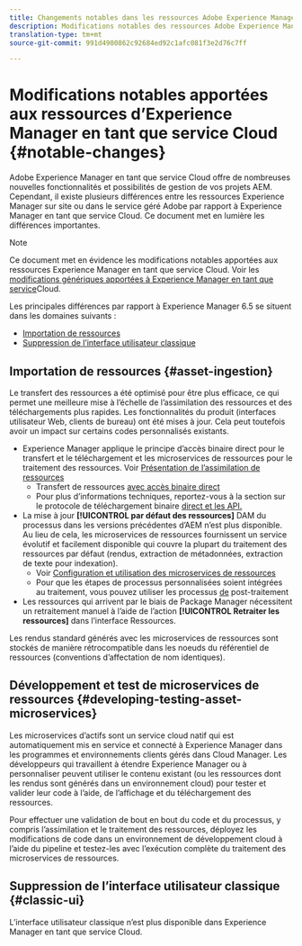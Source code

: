 ```yaml
---
title: Changements notables dans les ressources Adobe Experience Manager en tant que service Cloud
description: Modifications notables des ressources Adobe Experience Manager dans le service AEM Cloud par rapport à Experience Manager 6.5
translation-type: tm+mt
source-git-commit: 991d4900862c92684ed92c1afc081f3e2d76c7ff

---
```



# Modifications notables apportées aux ressources d’Experience Manager en tant que service Cloud {#notable-changes}

Adobe Experience Manager en tant que service Cloud offre de nombreuses nouvelles fonctionnalités et possibilités de gestion de vos projets AEM. Cependant, il existe plusieurs différences entre les ressources Experience Manager sur site ou dans le service géré Adobe par rapport à Experience Manager en tant que service Cloud. Ce document met en lumière les différences importantes.

>[!NOTE]
>
>Ce document met en évidence les modifications notables apportées aux ressources Experience Manager en tant que service Cloud. Voir les [modifications génériques apportées à Experience Manager en tant que service](/help/release-notes/aem-cloud-changes.md)Cloud.

Les principales différences par rapport à Experience Manager 6.5 se situent dans les domaines suivants :

* [Importation de ressources](#asset-ingestion)
* [Suppression de l’interface utilisateur classique](#classic-ui)

## Importation de ressources {#asset-ingestion}

Le transfert des ressources a été optimisé pour être plus efficace, ce qui permet une meilleure mise à l’échelle de l’assimilation des ressources et des téléchargements plus rapides. Les fonctionnalités du produit (interfaces utilisateur Web, clients de bureau) ont été mises à jour. Cela peut toutefois avoir un impact sur certains codes personnalisés existants.

* Experience Manager applique le principe d’accès binaire direct pour le transfert et le téléchargement et les microservices de ressources pour le traitement des ressources. Voir [Présentation de l’assimilation de ressources](/help/assets/asset-microservices-overview.md)
   * Transfert de ressources [avec accès binaire direct](/help/assets/asset-microservices-overview.md#asset-upload-with-direct-binary-access)
   * Pour plus d’informations techniques, reportez-vous à la section sur le protocole de téléchargement binaire [direct et les API.](/help/assets/developer-reference-material-apis.md#overview-binary-upload)
* La mise à jour **[!UICONTROL par défaut des ressources]** DAM du processus dans les versions précédentes d’AEM n’est plus disponible. Au lieu de cela, les microservices de ressources fournissent un service évolutif et facilement disponible qui couvre la plupart du traitement des ressources par défaut (rendus, extraction de métadonnées, extraction de texte pour indexation).
   * Voir [Configuration et utilisation des microservices de ressources](/help/assets/asset-microservices-configure-and-use.md)
   * Pour que les étapes de processus personnalisées soient intégrées au traitement, vous pouvez utiliser les processus [de](/help/assets/asset-microservices-configure-and-use.md#post-processing-workflows) post-traitement
* Les ressources qui arrivent par le biais de Package Manager nécessitent un retraitement manuel à l’aide de l’action **[!UICONTROL Retraiter les ressources]** dans l’interface Ressources.

Les rendus standard générés avec les microservices de ressources sont stockés de manière rétrocompatible dans les noeuds du référentiel de ressources (conventions d’affectation de nom identiques).

## Développement et test de microservices de ressources {#developing-testing-asset-microservices}

Les microservices d’actifs sont un service cloud natif qui est automatiquement mis en service et connecté à Experience Manager dans les programmes et environnements clients gérés dans Cloud Manager. Les développeurs qui travaillent à étendre Experience Manager ou à personnaliser peuvent utiliser le contenu existant (ou les ressources dont les rendus sont générés dans un environnement cloud) pour tester et valider leur code à l’aide, de l’affichage et du téléchargement des ressources.

Pour effectuer une validation de bout en bout du code et du processus, y compris l’assimilation et le traitement des ressources, déployez les modifications de code dans un environnement de développement cloud à l’aide du pipeline et testez-les avec l’exécution complète du traitement des microservices de ressources.

## Suppression de l’interface utilisateur classique {#classic-ui}

L’interface utilisateur classique n’est plus disponible dans Experience Manager en tant que service Cloud.

